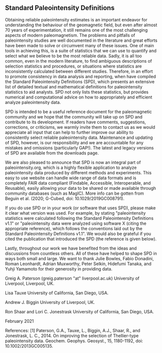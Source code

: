 ## Standard Paleointensity Definitions

Obtaining reliable paleointensity estimates is an important endeavor for understanding the behaviour of the geomagnetic field, but even after almost 70 years of experimentation, it still remains one of the most challenging aspects of modern paleomagnetism. The problems and pitfalls of paleointensity studies are well documented in the literature and great efforts have been made to solve or circumvent many of these issues. One of main tools in achieving this, is a suite of statistics that we can use to quantify and select what we believe to be the most reliable data. Sadly, it is all too common, even in the modern literature, to find ambiguous descriptions of selection statistics and procedures, or situations where statistics are inconsistently calculated between different studies. Therefore, in an effort to promote consistency in data analysis and reporting, when have compiled the Standard Paleointensity Definitions (SPD), which presents an extensive list of detailed textual and mathematical definitions for paleointensity statistics to aid analysts. SPD not only lists these statistics, but provides numerical and computational advice on how to appropriately and efficient analyze paleointensity data.

SPD is intended to be a useful reference document for the paleomagnetic community and we hope that the community will take up on SPD and contribute to its development. If readers have comments, suggestions, corrections, or criticisms, we warmly invite them to contact us as we would appreciate all input that can help to further improve our ability to consistently select reliable paleointensity data. Maintenance and updating of SPD, however, is our responsibility and we are accountable for any mistakes and omissions (particularly GAP!). The latest and legacy versions of SPD are available from the downloads page.

We are also pleased to announce that SPD is now an integral part of paleointensity.org, which is a highly flexible application to analyze paleointensity data produced by different methods and experiments. This easy to use website can handle wide range of data formats and is completely FAIR data compliant (Findable, Accessible, Interoperable, and Reusable), easily allowing your data to be shared or made available through community databases (such as MagIC). More info can be gotten from Beguin et al. (2020; G-Cubed, doi: 10.1029/2019GC008791).

If you do use SPD or in your work (or software that uses SPD), please make it clear what version was used. For example, by stating "paleointensity statistics were calculated following the Standard Paleointensity Definitions v1.1" or "paleointensity data were analyzed using software X (citing the appropriate reference), which follows the conventions laid out by the Standard Paleointensity Definitions v1.1". We would also be grateful if you cited the publication that introduced the SPD (the reference is given below).

Lastly, throughout our work we have benefited from the ideas and discussions from countless others. All of these have helped to shape SPD in ways both small and large. We want to thank Julie Bowles, Fabio Donadini, Roman Leonhardt, Adrian Muxworthy, Peter Selkin, Hidefumi Tanaka, and Yuhji Yamamoto for their generosity in providing data.

 
Greig A. Paterson (greig.paterson "at" liverpool.ac.uk)
University of Liverpool, Liverpool, UK.

Lisa Tauxe 
University of California, San Diego, USA.

Andrew J. Biggin 
University of Liverpool, UK.

Ron Shaar and Lori C. Jonestrask 
University of California, San Diego, USA.

February 2021



References:
[1] Paterson, G.A., Tauxe, L., Biggin, A.J., Shaar, R., and Jonestrask, L. C., 2014. On improving the selection of Thellier-type paleointensity data. Geochem. Geophys. Geosyst., 15, 1180-1192, doi: 10.1002/2013GC005135.